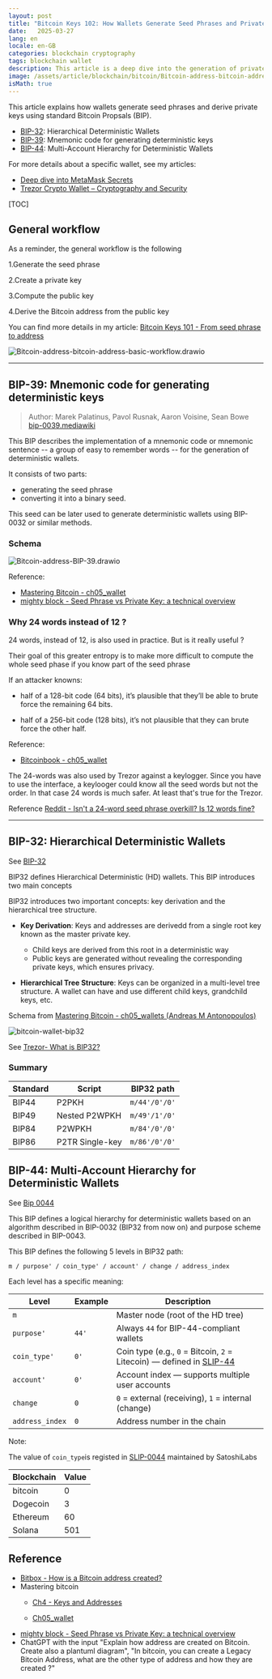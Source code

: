 ```yaml
---
layout: post
title: "Bitcoin Keys 102: How Wallets Generate Seed Phrases and Private Keys"
date:   2025-03-27
lang: en
locale: en-GB
categories: blockchain cryptography
tags: blockchain wallet
description: This article is a deep dive into the generation of private keys until obtaining a public address through the main related BIPs - BIP-32 and BIP-39
image: /assets/article/blockchain/bitcoin/Bitcoin-address-bitcoin-address.drawio.png
isMath: true
---
```


This article explains how wallets generate seed phrases and derive private keys using standard Bitcoin Propsals (BIP). 

- [BIP-32](https://github.com/bitcoin/bips/blob/master/bip-0032.mediawiki):  Hierarchical Deterministic Wallets
- [BIP-39](https://github.com/bitcoin/bips/blob/master/bip-0039.mediawiki): Mnemonic code for generating deterministic keys
- [BIP-44](https://github.com/bitcoin/bips/blob/master/bip-0044.mediawiki):  Multi-Account Hierarchy for Deterministic Wallets

For more details about a specific wallet, see my articles:

- [Deep dive into MetaMask Secrets](https://rya-sge.github.io/access-denied/2023/07/20/metamask-secret/)
- [Trezor Crypto Wallet – Cryptography and Security](https://rya-sge.github.io/access-denied/2024/10/15/trezor-wallet-security/)

[TOC]

## General workflow

As a reminder, the general workflow is the following

1.Generate the seed phrase

2.Create a private key

3.Compute the public key

4.Derive the Bitcoin address from the public key

You can find more details in my article: [Bitcoin Keys 101 - From seed phrase to address](https://rya-sge.github.io/access-denied/2024/10/28/bitcoin-keys-101/)

![Bitcoin-address-bitcoin-address-basic-workflow.drawio]({{site.url_complet}}/assets/article/blockchain/bitcoin/Bitcoin-address-bitcoin-address-basic-workflow.drawio.png)

------

## BIP-39: Mnemonic code for generating deterministic keys

> Author: Marek Palatinus, Pavol Rusnak, Aaron Voisine, Sean Bowe
> [bip-0039.mediawiki](https://github.com/bitcoin/bips/blob/master/bip-0039.mediawiki)

This BIP describes the implementation of a mnemonic code or mnemonic sentence -- a group of easy to remember words -- for the generation of deterministic wallets.

It consists of two parts:

-  generating the seed phrase
- converting it into a binary seed. 

This seed can be later used to generate deterministic wallets using BIP-0032 or similar methods.

### Schema

![Bitcoin-address-BIP-39.drawio]({{site.url_complet}}/assets/article/blockchain/bitcoin/Bitcoin-address-BIP-39.drawio.png)

Reference:

- [Mastering Bitcoin - ch05_wallet](https://github.com/bitcoinbook/bitcoinbook/blob/6d1c26e1640ae32b28389d5ae4caf1214c2be7db/ch05_wallets.adoc#L315)
- [mighty block - Seed Phrase vs Private Key: a technical overview](https://mightyblock.co/blog/seed-phrase-vs-private-key-a-technical-overview/)

### Why 24 words instead of 12 ?

24 words, instead of 12, is also used in practice. But is it really useful ?

Their goal of this greater entropy is to make more difficult to compute the whole seed phase if you know part of the seed phrase

If an attacker knowns:

-  half of a 128-bit code (64 bits), it’s plausible that they’ll be able to brute force the remaining 64 bits.

- half of a 256-bit code (128 bits), it’s not plausible that they can brute force the other half.

Reference:

- [Bitcoinbook - ch05_wallet](https://github.com/bitcoinbook/bitcoinbook/blob/6d1c26e1640ae32b28389d5ae4caf1214c2be7db/ch05_wallets.adoc#L315)

The 24-words was also used by Trezor against a keylogger. Since you have to use the interface, a keylooger could know all the seed words but not the order. In that case 24 words is much safer. At least  that's true for the Trezor. 

Reference [Reddit - Isn't a 24-word seed phrase overkill? Is 12 words fine?](https://www.reddit.com/r/Bitcoin/comments/rnr08u/comment/hpu27n0/?utm_source=share&utm_medium=web3x&utm_name=web3xcss&utm_term=1&utm_content=share_button)

------

## BIP-32: Hierarchical Deterministic Wallets

See [BIP-32](https://github.com/bitcoin/bips/blob/master/bip-0032.mediawiki)

BIP32 defines Hierarchical Deterministic (HD) wallets. This BIP introduces two main concepts

BIP32 introduces two important concepts: key derivation and the hierarchical tree structure.

- **Key Derivation**:  Keys and addresses  are derivedd from a single root key known as the master private key. 
  - Child keys are derived from this root in a deterministic way
  - Public keys are generated without revealing the corresponding private keys, which ensures privacy.

- **Hierarchical Tree Structure**: Keys can be organized in a multi-level tree structure. A wallet can have and use different child keys, grandchild keys, etc.

Schema from [Mastering Bitcoin - ch05_wallets (Andreas M Antonopoulos)](https://github.com/bitcoinbook/bitcoinbook/blob/develop/ch05_wallets.adoc)

![bitcoin-wallet-bip32]({{site.url_complet}}/assets/article/blockchain/bitcoin/bitcoin-wallet-bip32.png)

See [Trezor- What is BIP32?](https://trezor.io/learn/a/what-is-bip32?srsltid=AfmBOopop-QHp42bU8p0dQhq2A4OhPgQfBwxH4nQ00c7FdmPxF5yS6FO)

### Summary

| Standard | Script          | BIP32 path    |
| -------- | --------------- | ------------- |
| BIP44    | P2PKH           | `m/44'/0'/0'` |
| BIP49    | Nested P2WPKH   | `m/49'/1'/0'` |
| BIP84    | P2WPKH          | `m/84'/0'/0'` |
| BIP86    | P2TR Single-key | `m/86'/0'/0'` |

## BIP-44: Multi-Account Hierarchy for Deterministic Wallets

See [Bip 0044](https://github.com/bitcoin/bips/blob/master/bip-0044.mediawiki)

This BIP defines a logical hierarchy for deterministic wallets based on an algorithm described in BIP-0032 (BIP32 from now on) and purpose scheme described in BIP-0043.

This BIP defines the following 5 levels in BIP32 path:

```
m / purpose' / coin_type' / account' / change / address_index
```

Each level has a specific meaning:

| Level           | Example | Description                                                  |
| --------------- | ------- | ------------------------------------------------------------ |
| `m`             |         | Master node (root of the HD tree)                            |
| `purpose'`      | `44'`   | Always `44` for BIP-44-compliant wallets                     |
| `coin_type'`    | `0'`    | Coin type (e.g., `0` = Bitcoin, `2` = Litecoin) — defined in [SLIP-44](https://github.com/satoshilabs/slips/blob/master/slip-0044.md) |
| `account'`      | `0'`    | Account index — supports multiple user accounts              |
| `change`        | `0`     | `0` = external (receiving), `1` = internal (change)          |
| `address_index` | `0`     | Address number in the chain                                  |

Note:

The value of `coin_type`is registed in [SLIP-0044](https://github.com/satoshilabs/slips/blob/master/slip-0044.md) maintained by SatoshiLabs

| Blockchain | Value |
| ---------- | ----- |
| bitcoin    | 0     |
| Dogecoin   | 3     |
| Ethereum   | 60    |
| Solana     | 501   |



## Reference

- [Bitbox - How is a Bitcoin address created?](https://bitbox.swiss/blog/how-is-a-bitcoin-address-created/)
- Mastering bitcoin
  - [Ch4 - Keys and Addresses](https://github.com/bitcoinbook/bitcoinbook/blob/develop/ch04_keys.adoc)

  - [Ch05_wallet](https://github.com/bitcoinbook/bitcoinbook/blob/6d1c26e1640ae32b28389d5ae4caf1214c2be7db/ch05_wallets.adoc#L315)
- [mighty block - Seed Phrase vs Private Key: a technical overview](https://mightyblock.co/blog/seed-phrase-vs-private-key-a-technical-overview/)
- ChatGPT with the input "Explain how address are created on Bitcoin. Create also a plantuml diagram", "In bitcoin, you can create a Legacy Bitcoin Address, what are the other type of address and how they are created ?"
